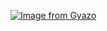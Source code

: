 [![Image from Gyazo](https://i.gyazo.com/2ed6baa3ee2554ee781b46bb15ca50c8.gif)](https://gyazo.com/2ed6baa3ee2554ee781b46bb15ca50c8)
